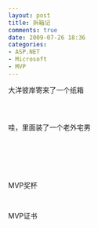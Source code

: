 ```yaml
---
layout: post
title: 拆箱记
comments: true
date: 2009-07-26 18:36
categories:
- ASP.NET
- Microsoft
- MVP
---
```


<p>大洋彼岸寄来了一个纸箱</p>
<p><img src="http://huobazi.aspxboy.com/images/hbz_images/mvp/1.jpg" alt=""></p>
<p><!--more--></p>
<p><img src="http://huobazi.aspxboy.com/images/hbz_images/mvp/2.jpg" alt=""></p>
<p><img src="http://huobazi.aspxboy.com/images/hbz_images/mvp/3.jpg" alt=""></p>
<p>哇，里面装了一个老外宅男</p>
<p><img src="http://huobazi.aspxboy.com/images/hbz_images/mvp/4.jpg" alt=""></p>
<p><img src="http://huobazi.aspxboy.com/images/hbz_images/mvp/5.jpg" alt=""></p>
<p><img src="http://huobazi.aspxboy.com/images/hbz_images/mvp/6.jpg" alt=""></p>
<p><img src="http://huobazi.aspxboy.com/images/hbz_images/mvp/7.jpg" alt=""></p>
<p><img src="http://huobazi.aspxboy.com/images/hbz_images/mvp/8.jpg" alt=""></p>
<p><img src="http://huobazi.aspxboy.com/images/hbz_images/mvp/9.jpg" alt=""></p>
<p>MVP奖杯</p>
<p><img src="http://huobazi.aspxboy.com/images/hbz_images/mvp/10.jpg" alt=""></p>
<p><img src="http://huobazi.aspxboy.com/images/hbz_images/mvp/11.jpg" alt=""></p>
<p>MVP证书</p>
<p><img src="http://huobazi.aspxboy.com/images/hbz_images/mvp/12.jpg" alt=""></p>				
